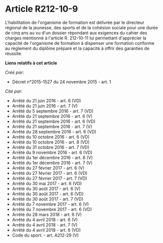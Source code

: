 # Article R212-10-9

L'habilitation de l'organisme de formation est délivrée par le directeur régional de la jeunesse, des sports et de la
cohésion sociale pour une durée de cinq ans au vu d'un dossier répondant aux exigences du cahier des charges mentionné à
l'article R. 212-10-11 lui permettant d'apprécier la capacité de l'organisme de formation à dispenser une formation conforme
au règlement du diplôme préparé et la capacité à offrir des garanties de réussite.

**Liens relatifs à cet article**

_Créé par_:

  - Décret n°2015-1527 du 24 novembre 2015 - art. 1

_Cité par_:

  - Arrêté du 21 juin 2016 - art. 6 (VD)
  - Arrêté du 21 juin 2016 - art. 7 (V)
  - Arrêté du 5 septembre 2016 - art. 7 (VD)
  - Arrêté du 21 septembre 2016 - art. 6 (V)
  - Arrêté du 21 septembre 2016 - art. 6 (VD)
  - Arrêté du 21 septembre 2016 - art. 7 (V)
  - Arrêté du 28 septembre 2016 - art. 6 (VD)
  - Arrêté du 10 octobre 2016 - art. 6 (VD)
  - Arrêté du 10 octobre 2016 - art. 8 (VD)
  - Arrêté du 31 octobre 2016 - art. 7 (VD)
  - Arrêté du 9 novembre 2016 - art. 6 (VD)
  - Arrêté du 1er décembre 2016 - art. 6 (V)
  - Arrêté du 1er décembre 2016 - art. 7 (V)
  - Arrêté du 27 février 2017 - art. 6 (V)
  - Arrêté du 27 février 2017 - art. 6 (VD)
  - Arrêté du 27 février 2017 - art. 7 (VD)
  - Arrêté du 30 mai 2017 - art. 6 (VD)
  - Arrêté du 30 août 2017 - art. 6 (V)
  - Arrêté du 30 août 2017 - art. 6 (VD)
  - Arrêté du 30 août 2017 - art. 7 (VD)
  - Arrêté du 7 novembre 2017 - art. 6 (V)
  - Arrêté du 7 novembre 2017 - art. 6 (VD)
  - Arrêté du 28 mars 2018 - art. 6 (V)
  - Arrêté du 4 avril 2018 - art. 6 (V)
  - Arrêté du 4 avril 2018 - art. 7 (V)
  - Arrêté du 4 avril 2018 - art. 6 (VD)
  - Code du sport. - art. A212-29 (V)

